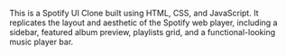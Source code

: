This is a Spotify UI Clone built using HTML, CSS, and JavaScript. It replicates the layout and aesthetic of the Spotify web player, including a sidebar, featured album preview, playlists grid, and a functional-looking music player bar.
